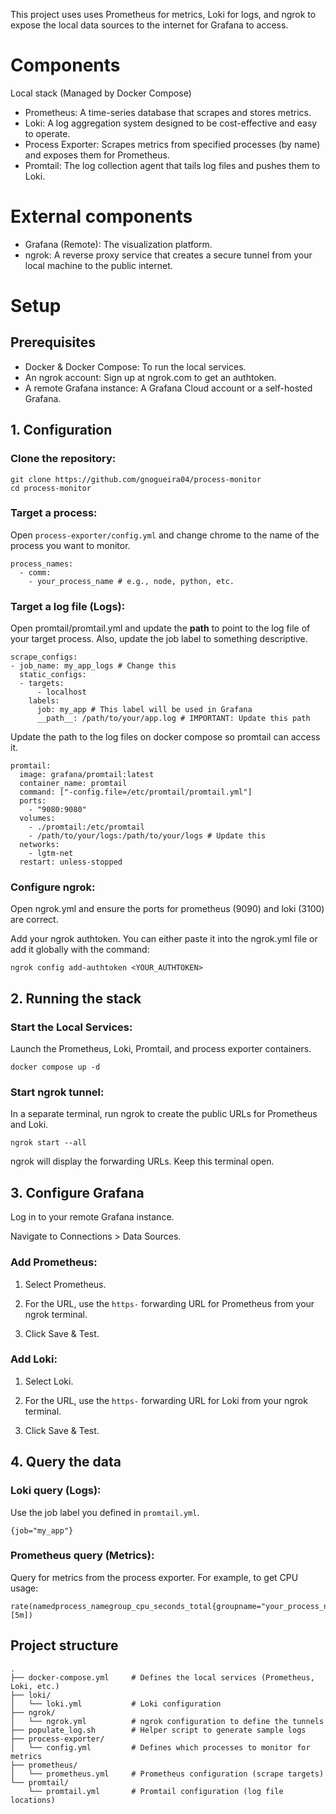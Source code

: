 This project uses uses Prometheus for metrics, Loki for logs, and ngrok to expose the local data sources to the internet for Grafana to access.

# Components

Local stack (Managed by Docker Compose)
- Prometheus: A time-series database that scrapes and stores metrics.
- Loki: A log aggregation system designed to be cost-effective and easy to operate.
- Process Exporter: Scrapes metrics from specified processes (by name) and exposes them for Prometheus.
- Promtail: The log collection agent that tails log files and pushes them to Loki.

# External components

- Grafana (Remote): The visualization platform.
- ngrok: A reverse proxy service that creates a secure tunnel from your local machine to the public internet.

# Setup

## Prerequisites
- Docker & Docker Compose: To run the local services.
- An ngrok account: Sign up at ngrok.com to get an authtoken.
- A remote Grafana instance: A Grafana Cloud account or a self-hosted Grafana.

## 1. Configuration
### Clone the repository:

```
git clone https://github.com/gnogueira04/process-monitor
cd process-monitor
```

### Target a process:
Open `process-exporter/config.yml` and change chrome to the name of the process you want to monitor.

```
process_names:
  - comm:
    - your_process_name # e.g., node, python, etc.
```

### Target a log file (Logs):
Open promtail/promtail.yml and update the __path__ to point to the log file of your target process. Also, update the job label to something descriptive.

```
scrape_configs:
- job_name: my_app_logs # Change this
  static_configs:
  - targets:
      - localhost
    labels:
      job: my_app # This label will be used in Grafana
      __path__: /path/to/your/app.log # IMPORTANT: Update this path
```

Update the path to the log files on docker compose so promtail can access it.

```
promtail:
  image: grafana/promtail:latest
  container_name: promtail
  command: ["-config.file=/etc/promtail/promtail.yml"]
  ports: 
    - "9080:9080"
  volumes:
    - ./promtail:/etc/promtail
    - /path/to/your/logs:/path/to/your/logs # Update this
  networks:
    - lgtm-net
  restart: unless-stopped
```

### Configure ngrok:

Open ngrok.yml and ensure the ports for prometheus (9090) and loki (3100) are correct.

Add your ngrok authtoken. You can either paste it into the ngrok.yml file or add it globally with the command:

```
ngrok config add-authtoken <YOUR_AUTHTOKEN>
```

## 2. Running the stack
### Start the Local Services:
Launch the Prometheus, Loki, Promtail, and process exporter containers.

```
docker compose up -d
```

### Start ngrok tunnel:
In a separate terminal, run ngrok to create the public URLs for Prometheus and Loki.

```
ngrok start --all
```

ngrok will display the forwarding URLs. Keep this terminal open.

## 3. Configure Grafana
Log in to your remote Grafana instance.

Navigate to Connections > Data Sources.

### Add Prometheus:

1. Select Prometheus.

2. For the URL, use the `https-` forwarding URL for Prometheus from your ngrok terminal.

3. Click Save & Test.

### Add Loki:

1. Select Loki.

2. For the URL, use the `https-` forwarding URL for Loki from your ngrok terminal.

3. Click Save & Test.

## 4. Query the data

### Loki query (Logs):
Use the job label you defined in `promtail.yml`.

```
{job="my_app"}
```

### Prometheus query (Metrics):
Query for metrics from the process exporter. For example, to get CPU usage:

```
rate(namedprocess_namegroup_cpu_seconds_total{groupname="your_process_name"}[5m])
```

## Project structure
```
.
├── docker-compose.yml     # Defines the local services (Prometheus, Loki, etc.)
├── loki/
│   └── loki.yml           # Loki configuration
├── ngrok/
│   └── ngrok.yml          # ngrok configuration to define the tunnels
├── populate_log.sh        # Helper script to generate sample logs
├── process-exporter/
│   └── config.yml         # Defines which processes to monitor for metrics
├── prometheus/
│   └── prometheus.yml     # Prometheus configuration (scrape targets)
└── promtail/
    └── promtail.yml       # Promtail configuration (log file locations)
```

